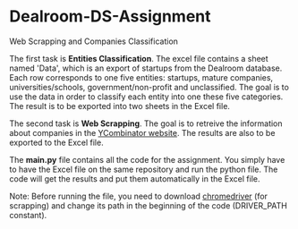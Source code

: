 # Dealroom-DS-Assignment
Web Scrapping and Companies Classification

The first task is <b>Entities Classification</b>. The excel file contains a sheet named 'Data', which is an export of startups from the Dealroom database. Each row corresponds to one five entities: startups, mature companies, universities/schools, government/non-profit and unclassified. The goal is to use the data in order to classify each entity into one these five categories. The result is to be exported into two sheets in the Excel file.

The second task is <b>Web Scrapping</b>. The goal is to retreive the information about companies in the <a href='https://www.ycombinator.com/companies/'>YCombinator website</a>. The results are also to be exported to the Excel file.

The <b>main.py</b> file contains all the code for the assignment. You simply have to have the Excel file on the same repository and run the python file. The code will get the results and put them automatically in the Excel file.

Note: Before running the file, you need to download <a href="https://chromedriver.chromium.org/">chromedriver</a> (for scrapping) and change its path in the beginning of the code (DRIVER_PATH constant).
